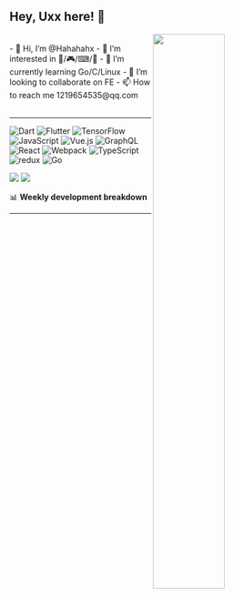 
## Hey, Uxx here! :wave:

<img align="right" width="50%" src="https://github-readme-stats.vercel.app/api?username=Hahahahx&bg_color=30,e96443,904e95&title_color=fff&text_color=fff">

<br/>
- 👋 Hi, I’m @Hahahahx
- 👀 I’m interested in 🏀/🎮/⌨/🎵
- 🌱 I’m currently learning Go/C/Linux
- 💞️ I’m looking to collaborate on FE
- 📫 How to reach me 1219654535@qq.com

<br/>
<br/>

-------

![Dart](https://img.shields.io/badge/dart-%230175C2.svg?style=for-the-badge&logo=dart&logoColor=white)
![Flutter](https://img.shields.io/badge/Flutter-%2302569B.svg?style=for-the-badge&logo=Flutter&logoColor=white)
![TensorFlow](https://img.shields.io/badge/TensorFlow-%23FF6F00.svg?style=for-the-badge&logo=TensorFlow&logoColor=white)
![JavaScript](https://img.shields.io/badge/javascript-%23323330.svg?style=for-the-badge&logo=javascript&logoColor=%23F7DF1E)
![Vue.js](https://img.shields.io/badge/vuejs-%2335495e.svg?style=for-the-badge&logo=vuedotjs&logoColor=%234FC08D)
![GraphQL](https://img.shields.io/badge/-GraphQL-E10098?style=for-the-badge&logo=graphql&logoColor=white)
![React](https://img.shields.io/badge/-React-45b8d8?style=for-the-badge&logo=react&logoColor=white)
![Webpack](https://img.shields.io/badge/-Webpack-8DD6F9?style=for-the-badge&logo=webpack&logoColor=white)
![TypeScript](https://img.shields.io/badge/-TypeScript-007ACC?style=for-the-badge&logo=typescript&logoColor=white)
![redux](https://img.shields.io/badge/-Redux-764ABC?style=for-the-badge&logo=redux&logoColor=white)
![Go](https://img.shields.io/badge/-Go-764ABC?style=for-the-badge&logo=golang&logoColor=white)


![](https://raw.githubusercontent.com/Hahahahx/github-stats-transparent/output/generated/overview.svg)
![](https://raw.githubusercontent.com/Hahahahx/github-stats-transparent/output/generated/languages.svg)


📊 **Weekly development breakdown**
<!--START_SECTION:waka-->

<!--END_SECTION:waka-->

-------
